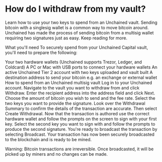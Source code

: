 # How do I withdraw from my vault?

Learn how to use your two keys to spend from an Unchained vault.
Sending bitcoin with a singlesig wallet is a common way to move bitcoin around. Unchained has made the process of sending bitcoin from a multisig wallet requiring two signatures just as easy.  Keep reading for more.

What you'll need
To securely spend from your Unchained Capital vault, you'll need to prepare the following:

Your two hardware wallets (Unchained supports Trezor, Ledger, and Coldcard)
A PC or Mac with USB ports to connect your hardware wallets
An active Unchained Tier 2 account with two keys uploaded and vault built
A destination address to send your bitcoin e.g. an exchange or external wallet
How to spend from an Unchained multisig vault
Log in to your Unchained account.
Navigate to the vault you want to withdraw from and click Withdraw.
Enter the recipient address into the address field and click Next.
Choose the amount of bitcoin you wish to send and the fee rate.
Select the two keys you want to provide the signature.
Look over the Withdrawal Summary to confirm the details of the transaction are accurate. Then select Create Withdrawal.
Now that the transaction is authored use the correct hardware wallet and follow the prompts on the screen to sign with your first key.
Select the second key you want to sign with and follow the prompts to produce the second signature. 
You're ready to broadcast the transaction by selecting Broadcast.
Your transaction has now been securely broadcasted to the blockchain and is ready to be mined.

Warning: Bitcoin transactions are irreversible. Once broadcasted, it will be picked up by miners and no changes can be made. 

 
